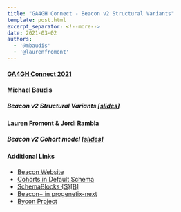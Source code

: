 ```yaml
---
title: "GA4GH Connect - Beacon v2 Structural Variants"
template: post.html
excerpt_separator: <!--more-->
date: 2021-03-02
authors:
  - '@mbaudis'
  - '@laurenfromont'
---
```


#### [GA4GH Connect 2021](https://broadinstitute.swoogo.com/ga4gh-connect-2021/?i=sNK7RoeeqhyJE1ueSnn5lz4F9RRfnnIU)
#### Michael Baudis
##### Beacon v2 Structural Variants [[slides]](/pdf/2021-03-02___Michael-Baudis__Beacon-structural-variants-queries.pdf)

#### Lauren Fromont & Jordi Rambla
##### Beacon v2 Cohort model [[slides]](https://drive.google.com/file/d/1rjpWt_yqNBq-S8ul4blN-onsY1rWHNOh/view?usp=sharing)

<!--more-->

#### Additional Links

* [Beacon Website](http://beacon-project.io)
* [Cohorts in Default Schema](https://beacon-schema-2.readthedocs.io/en/latest/beacon_schema/#cohorts-link-to-cohort-schema-doc)
* [SchemaBlocks {S}[B]](https://schemablocks.org)
* [Beacon+ in progenetix-next](https://progenetix.org/beaconplus-instances/beaconplus/)
* [Bycon Project](https://github.com/progenetix/bycon)
